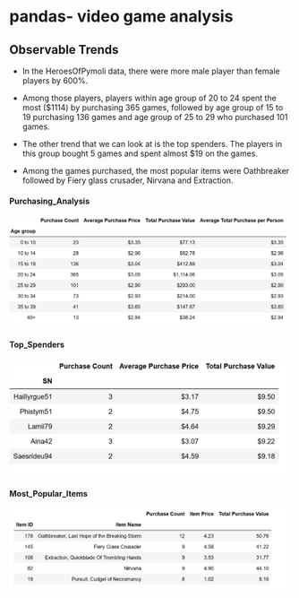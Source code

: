 # pandas- video game analysis

## Observable Trends
* In the HeroesOfPymoli data, there were more male player than female players by 600%. 

* Among those players, players within age group of 20 to 24 spent the most ($1114) by purchasing
365 games, followed by age group of 15 to 19 purchasing 136 games and age group of 25 to 29 who purchased 101 games. 

* The other trend that we can look at is the top spenders. The players in this group bought 5 games and spent almost $19 on the games. 
* Among the games purchased, the most popular items were Oathbreaker followed by Fiery glass crusader, Nirvana and Extraction.

#### Purchasing_Analysis

![purchasin_analysis](Images/Purchasing_Analysis.png)

#### Top_Spenders

![top_spenders](Images/Top_Spenders.png)

#### Most_Popular_Items

![most_popular_games](Images/most_popular.png)


